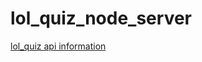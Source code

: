 # lol_quiz_node_server
<a href = "https://ritzy-fireman-de2.notion.site/DB-API-1fdbf2cba154806398cfea6ddedba958" target = "_blank">lol_quiz api information</a>

